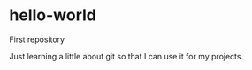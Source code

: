 # hello-world
First repository

Just learning a little about git so that I can use it for my projects. 
